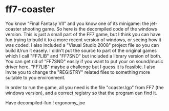 # ff7-coaster

You know "Final Fantasy VII" and you know one of its minigame: the jet-coaster shooting game.
So here is the decompiled code of the windows version. This is just a small part of the FF7 game, but I think you can have fun trying to build it to a more recent version of windows, or seeing how it was coded.
I also included a "Visual Studio 2008" project file so you can build it/run it easely.
I didn't put the source to part of the original games which I call "FF7LIB" and "FF7SND" but included a library version of both.
You can get rid of "FF7SND" easily if you want to put your on sound/music driver here.
"FF7LIB" maybe a challenge but I guess it is feasible.
I also invite you to change the "REGISTRY" related files to something more suitable to you environment.

In order to run the game, all you need is the file "coaster.lgp" from FF7 (the windows version), and a correct registry so that the program can find it.

Have decompiled-fun !
ergonomy_joe
